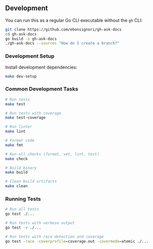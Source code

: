 ## Development

You can run this as a regular Go CLI executable without the `gh` CLI:

```bash
git clone https://github.com/ebonsignori/gh-ask-docs
cd gh-ask-docs
go build -o gh-ask-docs
./gh-ask-docs --sources "How do I create a branch?"
```

### Development Setup

Install development dependencies:

```bash
make dev-setup
```

### Common Development Tasks

```bash
# Run tests
make test

# Run tests with coverage
make test-coverage

# Run linter
make lint

# Format code
make fmt

# Run all checks (format, vet, lint, test)
make check

# Build binary
make build

# Clean build artifacts
make clean
```

### Running Tests

```bash
# Run all tests
go test ./...

# Run tests with verbose output
go test -v ./...

# Run tests with race detection and coverage
go test -race -coverprofile=coverage.out -covermode=atomic ./...
```